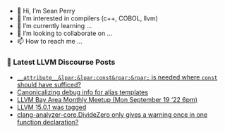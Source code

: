 - 👋 Hi, I’m Sean Perry
- 👀 I’m interested in compilers (c++, COBOL, llvm)
- 🌱 I’m currently learning ...
- 💞️ I’m looking to collaborate on ...
- 📫 How to reach me ...

<!---
s66perry/s66perry is a ✨ special ✨ repository because its `README.md` (this file) appears on your GitHub profile.
You can click the Preview link to take a look at your changes.
--->
### 📕 Latest LLVM Discourse Posts

<!-- DISCOURSE-LLVM:START -->
- [`__attribute__&lpar;&lpar;const&rpar;&rpar;` is needed where `const` should have sufficed?](https://discourse.llvm.org/t/attribute-const-is-needed-where-const-should-have-sufficed/65308?page=2#post_24)
- [Canonicalizing debug info for alias templates](https://discourse.llvm.org/t/canonicalizing-debug-info-for-alias-templates/65375#post_3)
- [LLVM Bay Area Monthly Meetup &lpar;Mon September 19 ‘22 6pm&rpar;](https://discourse.llvm.org/t/llvm-bay-area-monthly-meetup-mon-september-19-22-6pm/64559#post_4)
- [LLVM 15.0.1 was tagged](https://discourse.llvm.org/t/llvm-15-0-1-was-tagged/65381#post_9)
- [clang-analyzer-core.DivideZero only gives a warning once in one function declaration?](https://discourse.llvm.org/t/clang-analyzer-core-dividezero-only-gives-a-warning-once-in-one-function-declaration/65384#post_3)
<!-- DISCOURSE-LLVM:END -->
